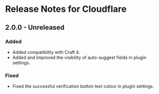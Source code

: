 # Release Notes for Cloudflare

## 2.0.0 - Unreleased
### Added
- Added compatibility with Craft 4.
- Added and improved the visibility of auto-suggest fields in plugin settings.

### Fixed
- Fixed the successful verification button text colour in plugin settings.
